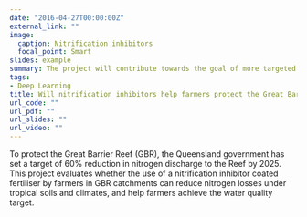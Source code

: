 ```yaml
---
date: "2016-04-27T00:00:00Z"
external_link: ""
image:
  caption: Nitrification inhibitors
  focal_point: Smart
slides: example
summary: The project will contribute towards the goal of more targeted use of NIs. This will in turn provide savings to sugarcane farmers by avoiding the use of these products in situations where they are unlikely to provide benefits. 
tags:
- Deep Learning
title: Will nitrification inhibitors help farmers protect the Great Barrier Reef?
url_code: ""
url_pdf: ""
url_slides: ""
url_video: ""
---
```


To protect the Great Barrier Reef (GBR), the Queensland government has set a target of 60% reduction in nitrogen discharge to the Reef by 2025. This project evaluates whether the use of a nitrification inhibitor coated fertiliser by farmers in GBR catchments can reduce nitrogen losses under tropical soils and climates, and help farmers achieve the water quality target.
